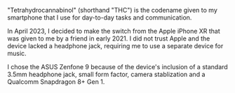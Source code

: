 "Tetrahydrocannabinol" (shorthand "THC") is the codename given to my smartphone that I use for day-to-day tasks and communication. 

In April 2023, I decided to make the switch from the Apple iPhone XR that was given to me by a friend in early 2021. I did not trust Apple and the device lacked a headphone jack, requiring me to use a separate device for music. 

I chose the ASUS Zenfone 9 because of the device's inclusion of a standard 3.5mm headphone jack, small form factor, camera stablization and a Qualcomm Snapdragon 8+ Gen 1.
